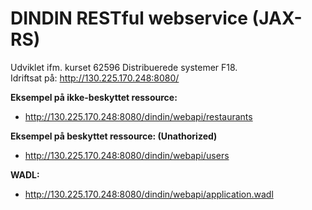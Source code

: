 # DINDIN RESTful webservice (JAX-RS)

Udviklet ifm. kurset 62596 Distribuerede systemer F18. 
<br> Idriftsat på: http://130.225.170.248:8080/ <br>

<b>Eksempel på ikke-beskyttet ressource:</b>
- http://130.225.170.248:8080/dindin/webapi/restaurants

<b>Eksempel på beskyttet ressource: (Unathorized)</b>
- http://130.225.170.248:8080/dindin/webapi/users

<b>WADL:</b>
- http://130.225.170.248:8080/dindin/webapi/application.wadl

